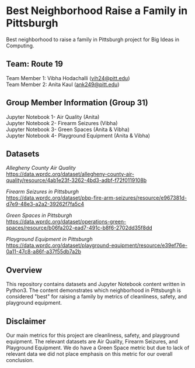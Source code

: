 # Best Neighborhood Raise a Family in Pittsburgh
Best neighborhood to raise a family in Pittsburgh project for Big Ideas in Computing.

## Team: Route 19

Team Member 1: Vibha Hodachalli (vih24@pitt.edu) <br />
Team Member 2: Anita Kaul (ank249@pitt.edu)

## Group Member Information (Group 31)

Jupyter Notebook 1- Air Quality (Anita) <br />
Jupyter Notebook 2- Firearm Seizures (Vibha) <br />
Jupyter Notebook 3- Green Spaces (Anita & Vibha) <br />
Jupyter Notebook 4- Playground Equipment (Anita & Vibha) 

## Datasets

*Allegheny County Air Quality* <br />
https://data.wprdc.org/dataset/allegheny-county-air-quality/resource/4ab1e23f-3262-4bd3-adbf-f72f0119108b

*Firearm Seizures in Pittsburgh* <br />
https://data.wprdc.org/dataset/pbp-fire-arm-seizures/resource/e967381d-d7e9-48e3-a2a2-39262f7fa5c4 

*Green Spaces in Pittsburgh* <br />
https://data.wprdc.org/dataset/operations-green-spaces/resource/b06fa202-ead7-491c-b8f6-2702dd35f8dd

*Playground Equipment in Pittsburgh*
https://data.wprdc.org/dataset/playground-equipment/resource/e39ef76e-0a11-47c8-a86f-a37f55db7a2b

## Overview

This repository contains datasets and Jupyter Notebook content written in Python3. The content demonstrates which neighborhood in Pittsburgh is considered "best" for raising a family by metrics of cleanliness, safety, and playground equipment.

## Disclaimer

Our main metrics for this project are cleanliness, safety, and playground equipment. The relevant datasets are Air Quality, Firearm Seizures, and Playground Equipment. We do have a Green Space metric but due to lack of relevant data we did not place emphasis on this metric for our overall conclusion. 
